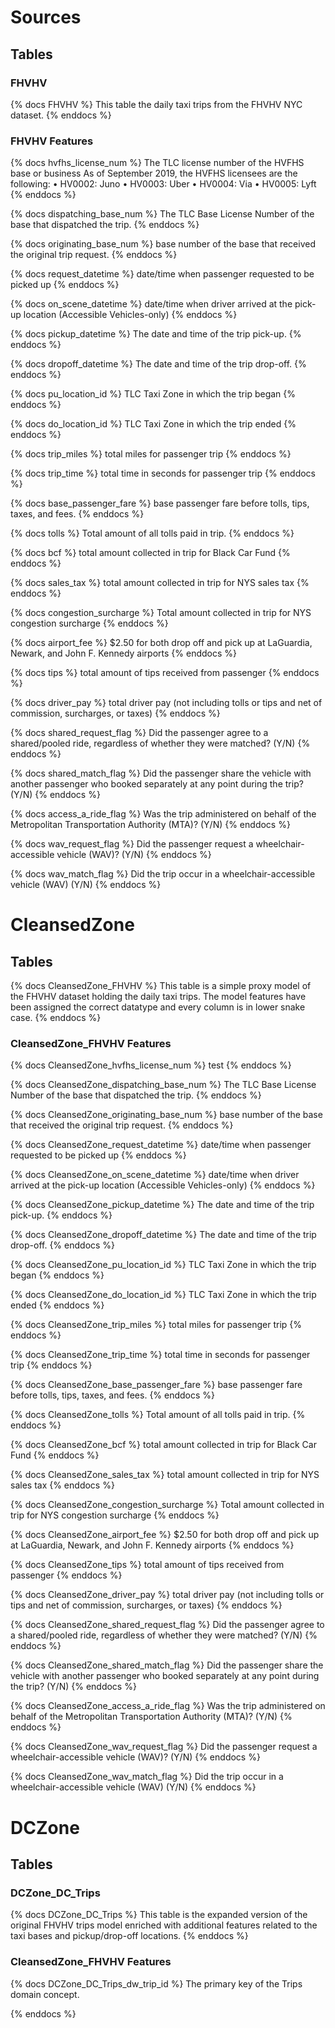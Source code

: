 # Sources
## Tables
### FHVHV
{% docs FHVHV %}
This table the daily taxi trips from the FHVHV NYC dataset.
{% enddocs %}
### FHVHV Features

{% docs hvfhs_license_num %}
The TLC license number of the HVFHS base or business
As of September 2019, the HVFHS licensees are the following:
• HV0002: Juno
• HV0003: Uber
• HV0004: Via
• HV0005: Lyft
{% enddocs %}

{% docs dispatching_base_num %}
The TLC Base License Number of the base that dispatched the trip.
{% enddocs %}

{% docs originating_base_num %}
base number of the base that received the original trip request.
{% enddocs %}

{% docs request_datetime %}
date/time when passenger requested to be picked up
{% enddocs %}

{% docs on_scene_datetime %}
date/time when driver arrived at the pick-up location (Accessible
Vehicles-only)
{% enddocs %}

{% docs pickup_datetime %}
The date and time of the trip pick-up.
{% enddocs %}

{% docs dropoff_datetime %}
The date and time of the trip drop-off.
{% enddocs %}

{% docs pu_location_id %}
TLC Taxi Zone in which the trip began
{% enddocs %}

{% docs do_location_id %}
TLC Taxi Zone in which the trip ended
{% enddocs %}

{% docs trip_miles %}
total miles for passenger trip
{% enddocs %}

{% docs trip_time %}
total time in seconds for passenger trip
{% enddocs %}

{% docs base_passenger_fare %}
base passenger fare before tolls, tips, taxes, and fees.
{% enddocs %}

{% docs tolls %}
Total amount of all tolls paid in trip.
{% enddocs %}

{% docs bcf %}
total amount collected in trip for Black Car Fund
{% enddocs %}

{% docs sales_tax %}
total amount collected in trip for NYS sales tax
{% enddocs %}

{% docs congestion_surcharge %}
Total amount collected in trip for NYS congestion surcharge
{% enddocs %}

{% docs airport_fee %}
$2.50 for both drop off and pick up at LaGuardia, Newark, and John
F. Kennedy airports
{% enddocs %}

{% docs tips %}
total amount of tips received from passenger
{% enddocs %}

{% docs driver_pay %}
total driver pay (not including tolls or tips and net of commission,
surcharges, or taxes)
{% enddocs %}

{% docs shared_request_flag %}
Did the passenger agree to a shared/pooled ride, regardless of
whether they were matched? (Y/N)
{% enddocs %}

{% docs shared_match_flag %}
Did the passenger share the vehicle with another passenger who
booked separately at any point during the trip? (Y/N)
{% enddocs %}

{% docs access_a_ride_flag %}
Was the trip administered on behalf of the Metropolitan
Transportation Authority (MTA)? (Y/N)
{% enddocs %}

{% docs wav_request_flag %}
Did the passenger request a wheelchair-accessible vehicle (WAV)?
(Y/N)
{% enddocs %}

{% docs wav_match_flag %}
Did the trip occur in a wheelchair-accessible vehicle (WAV) (Y/N)
{% enddocs %}

# CleansedZone
## Tables

{% docs CleansedZone_FHVHV %}
This table is a simple proxy model of the FHVHV dataset holding the daily taxi trips.
The model features have been assigned the correct datatype and every column is in lower snake case.
{% enddocs %}

### CleansedZone_FHVHV Features
{% docs CleansedZone_hvfhs_license_num %}
test
{% enddocs %}

{% docs CleansedZone_dispatching_base_num %}
The TLC Base License Number of the base that dispatched the trip.
{% enddocs %}

{% docs CleansedZone_originating_base_num %}
base number of the base that received the original trip request.
{% enddocs %}

{% docs CleansedZone_request_datetime %}
date/time when passenger requested to be picked up
{% enddocs %}

{% docs CleansedZone_on_scene_datetime %}
date/time when driver arrived at the pick-up location (Accessible
Vehicles-only)
{% enddocs %}

{% docs CleansedZone_pickup_datetime %}
The date and time of the trip pick-up.
{% enddocs %}

{% docs CleansedZone_dropoff_datetime %}
The date and time of the trip drop-off.
{% enddocs %}

{% docs CleansedZone_pu_location_id %}
TLC Taxi Zone in which the trip began
{% enddocs %}

{% docs CleansedZone_do_location_id %}
TLC Taxi Zone in which the trip ended
{% enddocs %}

{% docs CleansedZone_trip_miles %}
total miles for passenger trip
{% enddocs %}

{% docs CleansedZone_trip_time %}
total time in seconds for passenger trip
{% enddocs %}

{% docs CleansedZone_base_passenger_fare %}
base passenger fare before tolls, tips, taxes, and fees.
{% enddocs %}

{% docs CleansedZone_tolls %}
Total amount of all tolls paid in trip.
{% enddocs %}

{% docs CleansedZone_bcf %}
total amount collected in trip for Black Car Fund
{% enddocs %}

{% docs CleansedZone_sales_tax %}
total amount collected in trip for NYS sales tax
{% enddocs %}

{% docs CleansedZone_congestion_surcharge %}
Total amount collected in trip for NYS congestion surcharge
{% enddocs %}

{% docs CleansedZone_airport_fee %}
$2.50 for both drop off and pick up at LaGuardia, Newark, and John
F. Kennedy airports
{% enddocs %}

{% docs CleansedZone_tips %}
total amount of tips received from passenger
{% enddocs %}

{% docs CleansedZone_driver_pay %}
total driver pay (not including tolls or tips and net of commission,
surcharges, or taxes)
{% enddocs %}

{% docs CleansedZone_shared_request_flag %}
Did the passenger agree to a shared/pooled ride, regardless of
whether they were matched? (Y/N)
{% enddocs %}

{% docs CleansedZone_shared_match_flag %}
Did the passenger share the vehicle with another passenger who
booked separately at any point during the trip? (Y/N)
{% enddocs %}

{% docs CleansedZone_access_a_ride_flag %}
Was the trip administered on behalf of the Metropolitan
Transportation Authority (MTA)? (Y/N)
{% enddocs %}

{% docs CleansedZone_wav_request_flag %}
Did the passenger request a wheelchair-accessible vehicle (WAV)?
(Y/N)
{% enddocs %}

{% docs CleansedZone_wav_match_flag %}
Did the trip occur in a wheelchair-accessible vehicle (WAV) (Y/N)
{% enddocs %}

# DCZone
## Tables
### DCZone_DC_Trips

{% docs DCZone_DC_Trips %}
This table is the expanded version of the original FHVHV trips model enriched with additional features related to the 
taxi bases and pickup/drop-off locations.
{% enddocs %}

### CleansedZone_FHVHV Features
{% docs DCZone_DC_Trips_dw_trip_id %}
The primary key of the Trips domain concept. 

{% enddocs %}